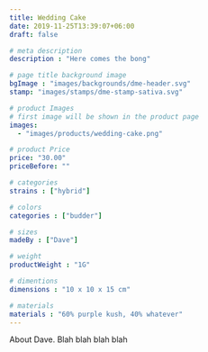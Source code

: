 ```yaml
---
title: Wedding Cake
date: 2019-11-25T13:39:07+06:00
draft: false

# meta description
description : "Here comes the bong"

# page title background image
bgImage : "images/backgrounds/dme-header.svg"
stamp: "images/stamps/dme-stamp-sativa.svg"

# product Images
# first image will be shown in the product page
images:
  - "images/products/wedding-cake.png"

# product Price
price: "30.00"
priceBefore: ""

# categories
strains : ["hybrid"]

# colors 
categories : ["budder"]

# sizes
madeBy : ["Dave"]

# weight
productWeight : "1G"

# dimentions
dimensions : "10 x 10 x 15 cm"

# materials
materials : "60% purple kush, 40% whatever"
---
```


About Dave. Blah blah blah blah
